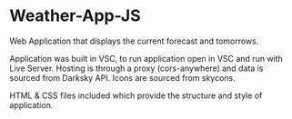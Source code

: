 # Weather-App-JS
Web Application that displays the current forecast and tomorrows. 

Application was built in VSC, to run application open in VSC and run with Live Server. Hosting is through a proxy (cors-anywhere) and data is sourced from Darksky API. Icons are sourced from skycons.

HTML & CSS files included which provide the structure and style of application. 




